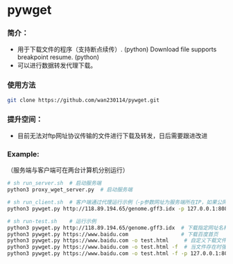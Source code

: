 # pywget

### 简介：

* 用于下载文件的程序（支持断点续传）. (python)  Download file supports breakpoint resume. (python)
* 可以进行数据转发代理下载。

### 使用方法

```bash
git clone https://github.com/wan230114/pywget.git
```

### 提升空间：

* 目前无法对ftp网址协议传输的文件进行下载及转发，日后需要跟进改进

### Example:
（服务端与客户端可在两台计算机分别运行）
```bash
# sh run_server.sh  # 启动服务端
python3 proxy_wget_server.py  # 启动服务端

# sh run_client.sh  # 客户端通过代理运行示例（-p参数网址为服务端所在IP，如果公网IP可用，可以直接使用公网IP）
python3 pywget.py http://118.89.194.65/genome.gff3.idx -p 127.0.0.1:8080 -f

# sh run-test.sh    # 运行示例
python3 pywget.py http://118.89.194.65/genome.gff3.idx  # 下载指定网址名称
python3 pywget.py https://www.baidu.com                 # 下载百度首页
python3 pywget.py https://www.baidu.com -o test.html     # 自定义下载文件名
python3 pywget.py https://www.baidu.com -o test.html -f  # 当文件存在时强制覆盖
python3 pywget.py https://www.baidu.com -o test.html -f -p 127.0.0.1:8080  # 使用代理转发下载
```

